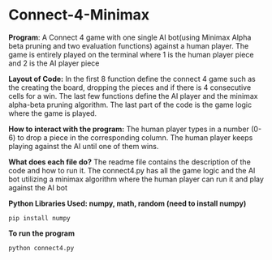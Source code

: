 # Connect-4-Minimax
**Program**:
A Connect 4 game with one single AI bot(using Minimax Alpha beta pruning and two evaluation functions) against a human player. The game is entirely played on the terminal where 1 is the human player piece and 2 is the AI player piece

**Layout of Code:**
In the first 8 function define the connect 4 game such as the creating the board, dropping the pieces and if there is 4 consecutive cells for a win. The last few functions define the AI player and the minimax alpha-beta pruning algorithm. The last part of the code is the game logic where the game is played.

**How to interact with the program:**
The human player types in a number (0-6) to drop a piece in the corresponding column. The human player keeps playing against the AI until one of them wins.

**What does each file do?**
The readme file contains the description of the code and how to run it. The connect4.py has all the game logic and the AI bot utilizing a minimax algorithm where the human player can run it and play against the AI bot

**Python Libraries Used: numpy, math, random (need to install numpy)**
```
pip install numpy
```
**To run the program**
```
python connect4.py
```
